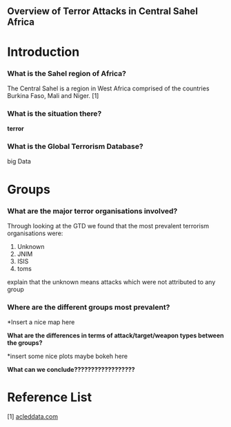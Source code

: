 <h2> Overview of Terror Attacks in Central Sahel Africa <h2>

<h1> Introduction </h1>

<h3>What is the Sahel region of Africa? </h3>
The Central Sahel is a region in West Africa comprised of the countries Burkina Faso, Mali and Niger. [1]

<h3>What is the situation there?</h3>

**terror**

<h3>What is the Global Terrorism Database?</h3>
big Data

<h1> Groups </h1>

<h3>What are the major terror organisations involved?</h3>
Through looking at the GTD we found that the most prevalent terrorism organisations were:

1. Unknown
2. JNIM
3. ISIS
4. toms

explain that the unknown means attacks which were not attributed to any group

<h3>Where are the different groups most prevalent?</h3>

*Insert a nice map here

**What are the differences in terms of attack/target/weapon types between the groups?**

*insert some nice plots maybe bokeh here 

**What can we conclude??????????????????**

<h1> Reference List </h1>
[1] <a href="https://acleddata.com/conflict-watchlist-2024/sahel/" target="_blank">acleddata.com</a>